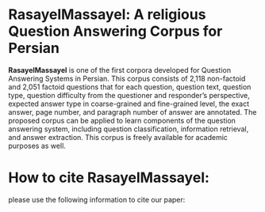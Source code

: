 # RasayelMassayel: A religious Question Answering Corpus for Persian
<b>RasayelMassayel</b> is one of the first corpora developed for Question Answering Systems in Persian. This corpus consists of 2,118 non-factoid and 2,051 factoid questions that for each question, question text, question type, question difficulty from the questioner and responder’s perspective, expected answer type in coarse-grained and fine-grained level, the exact answer, page number, and paragraph number of answer are annotated.
 The proposed corpus can be applied to learn components of the question answering system, including question classification, information retrieval, and answer extraction. This corpus is freely available for academic purposes as well. 

# How to cite RasayelMassayel:
please use the following information to cite our paper:


